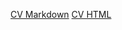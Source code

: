 [CV Markdown](https://anton-logvin92.github.io/rsschool-cv/cv)
[CV HTML](https://anton-logvin92.github.io/rsschool-cv/)